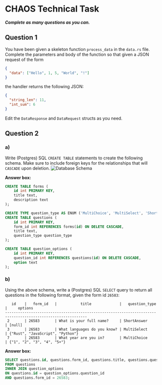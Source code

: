 # CHAOS Technical Task

***Complete as many questions as you can.***

## Question 1
You have been given a skeleton function `process_data` in the `data.rs` file.
Complete the parameters and body of the function so that given a JSON request of the form

```json
{
  "data": ["Hello", 1, 5, "World", "!"]
}
```

the handler returns the following JSON:
```json
{
  "string_len": 11,
  "int_sum": 6
}
```

Edit the `DataResponse` and `DataRequest` structs as you need.

## Question 2

### a)
Write (Postgres) SQL `CREATE TABLE` statements to create the following schema.
Make sure to include foreign keys for the relationships that will `CASCADE` upon deletion.
![Database Schema](db_schema.png)

**Answer box:**
```sql
CREATE TABLE forms (
    id int PRIMARY KEY,
    title text,
    description text
);

CREATE TYPE question_type AS ENUM ('MultiChoice', 'MultiSelect', 'ShortAnswer');
CREATE TABLE questions (
    id int PRIMARY KEY,
    form_id int REFERENCES forms(id) ON DELETE CASCADE,
    title text,
    question_type question_type
);

CREATE TABLE question_options (
    id int PRIMARY KEY,
    question_id int REFERENCES questions(id) ON DELETE CASCADE,
    option text
);
```

### b)
Using the above schema, write a (Postgres) SQL `SELECT` query to return all questions in the following format, given the form id `26583`:
```
   id    |   form_id   |           title             |   question_type   |     options
------------------------------------------------------------------------------------------------------------
 2       | 26583       | What is your full name?     | ShortAnswer       | [null]
 3       | 26583       | What languages do you know? | MultiSelect       | {"Rust", "JavaScript", "Python"}
 7       | 26583       | What year are you in?       | MultiChoice       | {"1", "2", "3", "4", "5+"}
```

**Answer box:**
```sql
SELECT questions.id, questions.form_id, questions.title, questions.question_type, question_options.option
FROM questions
INNER JOIN question_options
ON questions.id = question_options.question_id
AND questions.form_id = 26583;
```